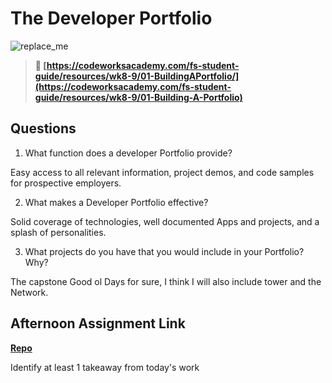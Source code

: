 # The Developer Portfolio

![replace_me](https://codeworks.blob.core.windows.net/public/assets/img/illustrations/placeholder.svg)

> **📖 [https://codeworksacademy.com/fs-student-guide/resources/wk8-9/01-BuildingAPortfolio/](https://codeworksacademy.com/fs-student-guide/resources/wk8-9/01-Building-A-Portfolio)**

## Questions

1. What function does a developer Portfolio provide?

Easy access to all relevant information, project demos, and code samples for prospective employers. 

2. What makes a Developer Portfolio effective?

Solid coverage of technologies, well documented Apps and projects, and a splash of personalities. 

3. What projects do you have that you would include in your Portfolio? Why?

The capstone Good ol Days for sure, I think I will also include tower and the Network.

## Afternoon Assignment Link

**[Repo](https://github.com/JakeCarp/<ASSIGNMENT_REPO>)**

Identify at least 1 takeaway from today's work
